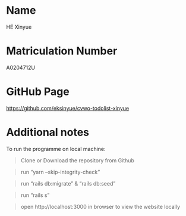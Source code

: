 # Name 
HE Xinyue

# Matriculation Number
A0204712U

# GitHub Page
https://github.com/eksinyue/cvwo-todolist-xinyue

# Additional notes

To run the programme on local machine:

> Clone or Download the repository from Github

> run “yarn –skip-integrity-check”

> run “rails db:migrate” & “rails db:seed” 

> run “rails s”

> open http://localhost:3000 in browser to view the website locally



